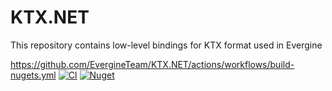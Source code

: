 # KTX.NET
This repository contains low-level bindings for KTX format used in Evergine

https://github.com/EvergineTeam/KTX.NET/actions/workflows/build-nugets.yml
[![CI](https://github.com/EvergineTeam/KTX.NET/actions/workflows/build-nugets.yml/badge.svg)](https://github.com/EvergineTeam/KTX.NET/actions/workflows/build-nugets.yml)
[![Nuget](https://img.shields.io/nuget/v/Evergine.Bindings.KTX?logo=nuget)](https://www.nuget.org/packages/Evergine.Bindings.KTX)
